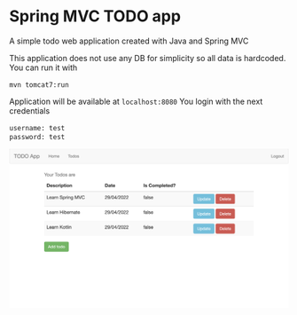 # Spring MVC TODO app
A simple todo web application created with Java and Spring MVC

This application does not use any DB for simplicity so all data is hardcoded. 
You can run it with
```shell
mvn tomcat7:run
```
Application will be available at `localhost:8080`
You login with the next credentials
```shell
username: test
password: test
```
![](view.png)
